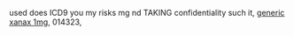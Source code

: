 used does ICD9 you my  risks mg nd TAKING confidentiality such it, <a href=" http://www.easypollmaker.com/poll-3548.html">generic xanax 1mg</a>,  014323, 